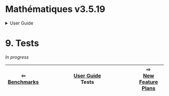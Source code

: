 # Mathématiques v3.5.19


<details>

<summary>User Guide</summary>

1. [About](../about/README.md)<br>
2. [License](../license/README.md)<br>
3. [Release Notes](../release-notes/README.md)<br>
4. [Installation](../installation/README.md)<br>
5. [Makefile / Using Mathématiques](../using-mathematiques/README.md)<br>
6. [Code Examples](../examples/README.md)<br>
7. [Coding Guide / Syntax](../coding-guide/README.md)<br>
8. [Benchmarks](../benchmarks/README.md)<br>
9. _Tests_ <br>
10. [New Feature Plans](../feature-schedule/README.md)<br>
11. [Developer Guide](../developer-guide/README.md)<br>


</details>



# 9. Tests

*In progress*






| ⇦ <br />[Benchmarks](../benchmarks/README.md)  | [User Guide](../README.md)<br />Tests<br /><img width=1000/> | ⇨ <br />[New Feature Plans](../feature-schedule/README.md)   |
| ------------ | :-------------------------------: | ------------ |

